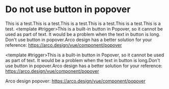 # Do not use button in popover

This is a test.This is a test.This is a test.This is a test.This is a test.This is a test.
<n-popover trigger="hover"><template #trigger><n-button>This is a built-in button in Popover, so it cannot be used as part of text. It would be a problem when the text in button is long. Don't use button in popover.</n-button></template><span>Arco design has a better solution for your reference: https://arco.design/vue/component/popover</span></n-popover>

<n-popover trigger="hover" class="mb-0 max-w-64 sm:max-w-sm md:max-w-md lg:max-w-lg xl:max-w-xl 2xl:max-w-2xl" header-class="px-2 py-1 font-bold bg-gray-300 dark:bg-gray-500" content-class="px-2 pt-1"><template #trigger><n-button class="h-auto px-0 leading-6 select-text bg-slate-200 dark:bg-slate-400" :theme-overrides="{border: 'none', borderHover: 'none'}">This is a built-in button in Popover, so it cannot be used as part of text. It would be a problem when the text in button is long.Don't use button in popover.</n-button></template><span>Arco design has a better solution for your reference: https://arco.design/vue/component/popover</span></n-popover>

Arco design popover: https://arco.design/vue/component/popover